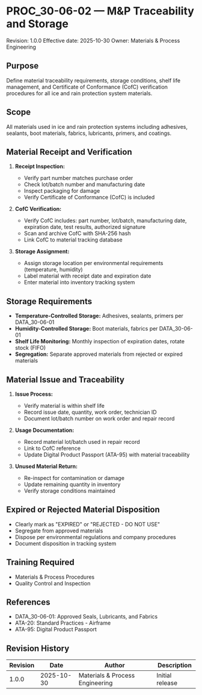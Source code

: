 # PROC_30-06-02 — M&P Traceability and Storage
Revision: 1.0.0
Effective date: 2025-10-30
Owner: Materials & Process Engineering

## Purpose

Define material traceability requirements, storage conditions, shelf life management, and Certificate of Conformance (CofC) verification procedures for all ice and rain protection system materials.

## Scope

All materials used in ice and rain protection systems including adhesives, sealants, boot materials, fabrics, lubricants, primers, and coatings.

## Material Receipt and Verification

1. **Receipt Inspection:**
   - Verify part number matches purchase order
   - Check lot/batch number and manufacturing date
   - Inspect packaging for damage
   - Verify Certificate of Conformance (CofC) is included

2. **CofC Verification:**
   - Verify CofC includes: part number, lot/batch, manufacturing date, expiration date, test results, authorized signature
   - Scan and archive CofC with SHA-256 hash
   - Link CofC to material tracking database

3. **Storage Assignment:**
   - Assign storage location per environmental requirements (temperature, humidity)
   - Label material with receipt date and expiration date
   - Enter material into inventory tracking system

## Storage Requirements

- **Temperature-Controlled Storage:** Adhesives, sealants, primers per DATA_30-06-01
- **Humidity-Controlled Storage:** Boot materials, fabrics per DATA_30-06-01
- **Shelf Life Monitoring:** Monthly inspection of expiration dates, rotate stock (FIFO)
- **Segregation:** Separate approved materials from rejected or expired materials

## Material Issue and Traceability

1. **Issue Process:**
   - Verify material is within shelf life
   - Record issue date, quantity, work order, technician ID
   - Document lot/batch number on work order and repair record

2. **Usage Documentation:**
   - Record material lot/batch used in repair record
   - Link to CofC reference
   - Update Digital Product Passport (ATA-95) with material traceability

3. **Unused Material Return:**
   - Re-inspect for contamination or damage
   - Update remaining quantity in inventory
   - Verify storage conditions maintained

## Expired or Rejected Material Disposition

- Clearly mark as "EXPIRED" or "REJECTED - DO NOT USE"
- Segregate from approved materials
- Dispose per environmental regulations and company procedures
- Document disposition in tracking system

## Training Required

- Materials & Process Procedures
- Quality Control and Inspection

## References

- DATA_30-06-01: Approved Seals, Lubricants, and Fabrics
- ATA-20: Standard Practices - Airframe
- ATA-95: Digital Product Passport

## Revision History

| Revision | Date       | Author                      | Description             |
|----------|------------|-----------------------------|-------------------------|
| 1.0.0    | 2025-10-30 | Materials & Process Engineering | Initial release     |
